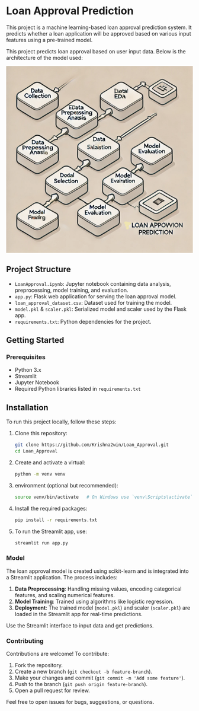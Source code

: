 # Loan Approval Prediction

This project is a machine learning-based loan approval prediction system. It predicts whether a loan application will be approved based on various input features using a pre-trained model.

This project predicts loan approval based on user input data. Below is the architecture of the model used:

![Loan Approval Flowchart](images/Loan_flowchart.png)
## Project Structure

- `LoanApproval.ipynb`: Jupyter notebook containing data analysis, preprocessing, model training, and evaluation.
- `app.py`: Flask web application for serving the loan approval model.
- `loan_approval_dataset.csv`: Dataset used for training the model.
- `model.pkl` & `scaler.pkl`: Serialized model and scaler used by the Flask app.
- `requirements.txt`: Python dependencies for the project.

## Getting Started

### Prerequisites

- Python 3.x
- Streamlit
- Jupyter Notebook
- Required Python libraries listed in `requirements.txt`

## Installation

To run this project locally, follow these steps:

1. Clone this repository:
    ```bash
   git clone https://github.com/Krishna2win/Loan_Approval.git
   cd Loan_Approval
2. Create and activate a virtual:
    ```bash
   python -m venv venv
4. environment (optional but recommended):
    ```bash
   source venv/bin/activate   # On Windows use `venv\Scripts\activate`
5.  Install the required packages:
     ```bash
    pip install -r requirements.txt
6.  To run the Streamlit app, use:
     ```bash
    streamlit run app.py

### Model

The loan approval model is created using scikit-learn and is integrated into a Streamlit application. The process includes:

1. **Data Preprocessing**: Handling missing values, encoding categorical features, and scaling numerical features.
2. **Model Training**: Trained using algorithms like logistic regression.
3. **Deployment**: The trained model (`model.pkl`) and scaler (`scaler.pkl`) are loaded in the Streamlit app for real-time predictions.

Use the Streamlit interface to input data and get predictions.


### Contributing

Contributions are welcome! To contribute:

1. Fork the repository.
2. Create a new branch (`git checkout -b feature-branch`).
3. Make your changes and commit (`git commit -m 'Add some feature'`).
4. Push to the branch (`git push origin feature-branch`).
5. Open a pull request for review.

Feel free to open issues for bugs, suggestions, or questions.

